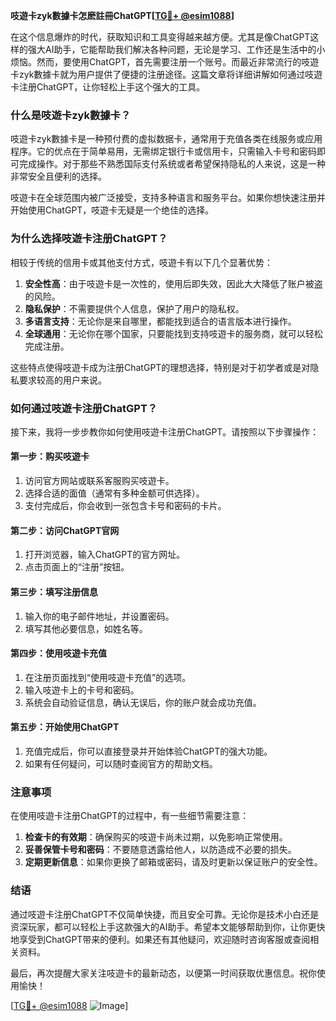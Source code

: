 **吱遊卡zyk數據卡怎麽註冊ChatGPT[[TG💪+ @esim1088](https://t.me/s/esim1088)]**

在这个信息爆炸的时代，获取知识和工具变得越来越方便。尤其是像ChatGPT这样的强大AI助手，它能帮助我们解决各种问题，无论是学习、工作还是生活中的小烦恼。然而，要使用ChatGPT，首先需要注册一个账号。而最近非常流行的吱遊卡zyk數據卡就为用户提供了便捷的注册途径。这篇文章将详细讲解如何通过吱遊卡注册ChatGPT，让你轻松上手这个强大的工具。

### 什么是吱遊卡zyk數據卡？

吱遊卡zyk數據卡是一种预付费的虚拟数据卡，通常用于充值各类在线服务或应用程序。它的优点在于简单易用，无需绑定银行卡或信用卡，只需输入卡号和密码即可完成操作。对于那些不熟悉国际支付系统或者希望保持隐私的人来说，这是一种非常安全且便利的选择。

吱遊卡在全球范围内被广泛接受，支持多种语言和服务平台。如果你想快速注册并开始使用ChatGPT，吱遊卡无疑是一个绝佳的选择。

### 为什么选择吱遊卡注册ChatGPT？

相较于传统的信用卡或其他支付方式，吱遊卡有以下几个显著优势：

1. **安全性高**：由于吱遊卡是一次性的，使用后即失效，因此大大降低了账户被盗的风险。
2. **隐私保护**：不需要提供个人信息，保护了用户的隐私权。
3. **多语言支持**：无论你是来自哪里，都能找到适合的语言版本进行操作。
4. **全球通用**：无论你在哪个国家，只要能找到支持吱遊卡的服务商，就可以轻松完成注册。

这些特点使得吱遊卡成为注册ChatGPT的理想选择，特别是对于初学者或是对隐私要求较高的用户来说。

### 如何通过吱遊卡注册ChatGPT？

接下来，我将一步步教你如何使用吱遊卡注册ChatGPT。请按照以下步骤操作：

#### 第一步：购买吱遊卡

1. 访问官方网站或联系客服购买吱遊卡。
2. 选择合适的面值（通常有多种金额可供选择）。
3. 支付完成后，你会收到一张包含卡号和密码的卡片。

#### 第二步：访问ChatGPT官网

1. 打开浏览器，输入ChatGPT的官方网址。
2. 点击页面上的“注册”按钮。

#### 第三步：填写注册信息

1. 输入你的电子邮件地址，并设置密码。
2. 填写其他必要信息，如姓名等。

#### 第四步：使用吱遊卡充值

1. 在注册页面找到“使用吱遊卡充值”的选项。
2. 输入吱遊卡上的卡号和密码。
3. 系统会自动验证信息，确认无误后，你的账户就会成功充值。

#### 第五步：开始使用ChatGPT

1. 充值完成后，你可以直接登录并开始体验ChatGPT的强大功能。
2. 如果有任何疑问，可以随时查阅官方的帮助文档。

### 注意事项

在使用吱遊卡注册ChatGPT的过程中，有一些细节需要注意：

1. **检查卡的有效期**：确保购买的吱遊卡尚未过期，以免影响正常使用。
2. **妥善保管卡号和密码**：不要随意透露给他人，以防造成不必要的损失。
3. **定期更新信息**：如果你更换了邮箱或密码，请及时更新以保证账户的安全性。

### 结语

通过吱遊卡注册ChatGPT不仅简单快捷，而且安全可靠。无论你是技术小白还是资深玩家，都可以轻松上手这款强大的AI助手。希望本文能够帮助到你，让你更快地享受到ChatGPT带来的便利。如果还有其他疑问，欢迎随时咨询客服或查阅相关资料。

最后，再次提醒大家关注吱遊卡的最新动态，以便第一时间获取优惠信息。祝你使用愉快！

[[TG💪+ @esim1088](https://t.me/s/esim1088) ![Image](https://i.postimg.cc/4NQfJmqS/Snipaste-2025-05-13-00-14-12.png)]